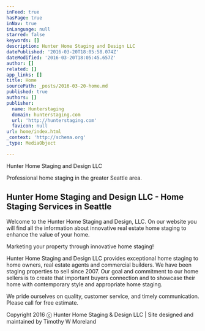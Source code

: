 ```yaml
---
inFeed: true
hasPage: true
inNav: true
inLanguage: null
starred: false
keywords: []
description: Hunter Home Staging and Design LLC
datePublished: '2016-03-20T18:05:58.074Z'
dateModified: '2016-03-20T18:05:45.657Z'
author: []
related: []
app_links: []
title: Home
sourcePath: _posts/2016-03-20-home.md
published: true
authors: []
publisher:
  name: Hunterstaging
  domain: hunterstaging.com
  url: 'http://hunterstaging.com'
  favicon: null
url: home/index.html
_context: 'http://schema.org'
_type: MediaObject

---
```

Hunter Home Staging and Design LLC

Professional home staging in the greater Seattle area.

<article style=""><h1>Hunter Home Staging and Design LLC - Home Staging Services in Seattle</h1><p>Welcome to the Hunter Home Staging and Design, LLC. On our website you will find all the information about innovative real estate home staging to enhance the value of your home.</p></article>

Marketing your property through innovative home staging!

Hunter Home Staging and Design LLC provides exceptional home staging to home owners, real estate agents and commercial builders. We have been staging properties to sell since 2007\. Our goal and commitment to our home sellers is to create that important buyers connection and to showcase their home with contemporary style and appropriate home staging.

We pride ourselves on quality, customer service, and timely communication. Please call for free estimate.

Copyright 2016 ⓒ Hunter Home Staging & Design LLC | Site designed and maintained by Timothy W Moreland